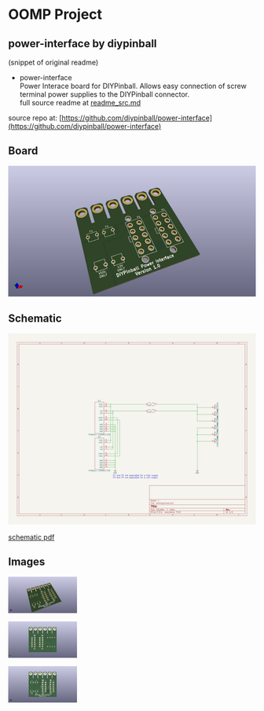 # OOMP Project  
## power-interface  by diypinball  
  
(snippet of original readme)  
  
- power-interface  
Power Interace board for DIYPinball. Allows easy connection of screw terminal power supplies to the DIYPinball connector.  
  full source readme at [readme_src.md](readme_src.md)  
  
source repo at: [https://github.com/diypinball/power-interface](https://github.com/diypinball/power-interface)  
## Board  
  
[![working_3d.png](working_3d_600.png)](working_3d.png)  
## Schematic  
  
[![working_schematic.png](working_schematic_600.png)](working_schematic.png)  
  
[schematic pdf](working_schematic.pdf)  
## Images  
  
[![working_3d.png](working_3d_140.png)](working_3d.png)  
  
[![working_3d_back.png](working_3d_back_140.png)](working_3d_back.png)  
  
[![working_3d_front.png](working_3d_front_140.png)](working_3d_front.png)  
